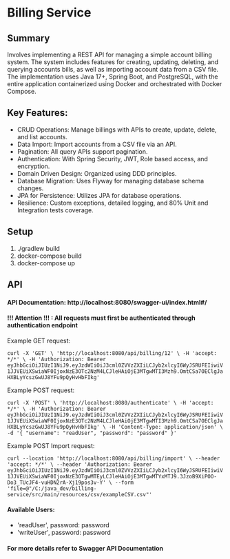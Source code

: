 # Billing Service

## Summary 
Involves implementing a REST API for managing a simple account billing system. 
The system includes features for creating, updating, deleting, and querying accounts 
bills, as well as importing account data from a CSV file. 
The implementation uses Java 17+, Spring Boot, and PostgreSQL, with the entire 
application containerized using Docker and orchestrated with Docker Compose.

## Key Features:
* CRUD Operations: Manage billings with APIs to create, update, delete, and list accounts.
* Data Import: Import accounts from a CSV file via an API.
* Pagination: All query APIs support pagination.
* Authentication: With Spring Security, JWT, Role based access, and encryption.
* Domain Driven Design: Organized using DDD principles.
* Database Migration: Uses Flyway for managing database schema changes.
* JPA for Persistence: Utilizes JPA for database operations.
* Resilience: Custom exceptions, detailed logging, and 80% Unit and Integration tests coverage.

## Setup
1. ./gradlew build
2. docker-compose build
3. docker-compose up

## API
#### API Documentation: http://localhost:8080/swagger-ui/index.html#/
#### !!! Attention !!! : All requests must first be authenticated through authentication endpoint
Example GET request:

`curl -X 'GET' \
'http://localhost:8080/api/billing/12' \
-H 'accept: */*' \
-H 'Authorization: Bearer eyJhbGciOiJIUzI1NiJ9.eyJzdWIiOiJ3cml0ZVVzZXIiLCJyb2xlcyI6WyJSRUFEIiwiV1JJVEUiXSwiaWF0IjoxNzE3OTc2NzM4LCJleHAiOjE3MTgwMTI3Mzh9.OmtCSa7OEClgJaHXBLyYcszGwUJ8YFu9pQyHvHbFIkg'`

Example POST request:

`curl -X 'POST' \
'http://localhost:8080/authenticate' \
-H 'accept: */*' \
-H 'Authorization: Bearer eyJhbGciOiJIUzI1NiJ9.eyJzdWIiOiJ3cml0ZVVzZXIiLCJyb2xlcyI6WyJSRUFEIiwiV1JJVEUiXSwiaWF0IjoxNzE3OTc2NzM4LCJleHAiOjE3MTgwMTI3Mzh9.OmtCSa7OEClgJaHXBLyYcszGwUJ8YFu9pQyHvHbFIkg' \
-H 'Content-Type: application/json' \
-d '{
"username": "readUser",
"password": "password"
}'`

Example POST Import request:

`curl --location 'http://localhost:8080/api/billing/import' \
--header 'accept: */*' \
--header 'Authorization: Bearer eyJhbGciOiJIUzI1NiJ9.eyJzdWIiOiJ3cml0ZVVzZXIiLCJyb2xlcyI6WyJSRUFEIiwiV1JJVEUiXSwiaWF0IjoxNzE3OTgwMTEyLCJleHAiOjE3MTgwMTYxMTJ9.3JzoB9XiPOO-Do3_TUcJF4-vuHDN2rA-Xj19pos3v-Y' \
--form 'file=@"/C:/java_dev/billing-service/src/main/resources/csv/exampleCSV.csv"'`

#### Available Users:
* 'readUser', password: password
* 'writeUser', password: password

#### For more details refer to Swagger API Documentation